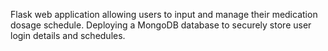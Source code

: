 Flask web application allowing users to input and manage their medication dosage schedule. Deploying a MongoDB database to securely store user login details and schedules.

